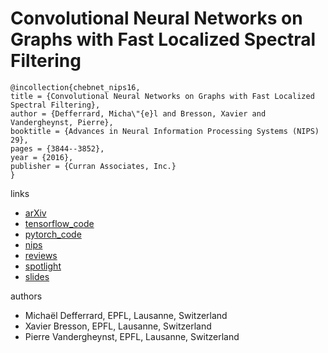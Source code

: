 # Convolutional Neural Networks on Graphs with Fast Localized Spectral Filtering
```
@incollection{chebnet_nips16,
title = {Convolutional Neural Networks on Graphs with Fast Localized Spectral Filtering},
author = {Defferrard, Micha\"{e}l and Bresson, Xavier and Vandergheynst, Pierre},
booktitle = {Advances in Neural Information Processing Systems (NIPS) 29},
pages = {3844--3852},
year = {2016},
publisher = {Curran Associates, Inc.}
}
```

links
- [arXiv](https://arxiv.org/abs/1606.09375)
- [tensorflow_code](https://github.com/mdeff/cnn_graph)
- [pytorch_code](https://github.com/xbresson/graph_convnets_pytorch)
- [nips](https://papers.nips.cc/paper/6081-convolutional-neural-networks-on-graphs-with-fast-localized-spectral-filtering)
- [reviews](http://media.nips.cc/nipsbooks/nipspapers/paper_files/nips29/reviews/1911.html)
- [spotlight](https://www.youtube.com/watch?v=cIA_m7vwOVQ)
- [slides](https://ndownloader.figshare.com/files/7253636)


authors

- Michaël Defferrard, EPFL, Lausanne, Switzerland
- Xavier Bresson, EPFL, Lausanne, Switzerland
- Pierre Vandergheynst, EPFL, Lausanne, Switzerland
